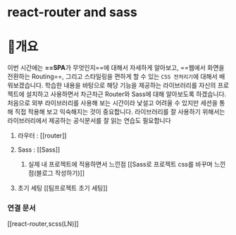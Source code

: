 # react-router and sass
# 📍개요

이번 시간에는 **==SPA**가 무엇인지==에 대해서 자세하게 알아보고, ==웹에서 화면을 전환하는 Routing==, 그리고 스타일링을 편하게 할 수 있는 `CSS 전처리기`에 대해서 배워보겠습니다. 학습한 내용을 바탕으로 해당 기능을 제공하는 라이브러리를 자신의 프로젝트에 설치하고 사용하면서 차근차근 Router와 Sass에 대해 알아보도록 하겠습니다. 처음으로 외부 라이브러리를 사용해 보는 시간이라 낯설고 어려울 수 있지만 세션을 통해 직접 적용해 보고 익숙해지는 것이 중요합니다. 라이브러리를 잘 사용하기 위해서는 라이브러리에서 제공하는 공식문서를 잘 읽는 연습도 필요합니다

1. 라우터 : [[router]]

2. Sass : [[Sass]]
	1. 실제 내 프로젝트에 적용하면서 느낀점 [[Sass로 프로젝트 css를 바꾸며 느낀점(블로그 작성하기)]]

3. 초기 세팅 [[팀프로젝트 초기 세팅]]



### 연결 문서
[[react-router,scss(LN)]]
